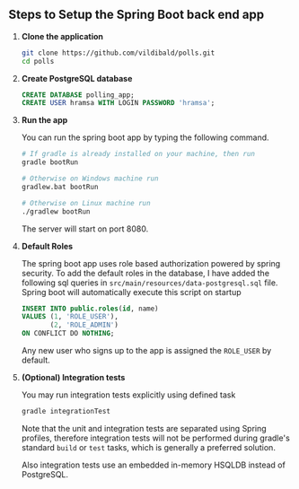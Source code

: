 
## Steps to Setup the Spring Boot back end app

1. **Clone the application**

	```bash
	git clone https://github.com/vildibald/polls.git
	cd polls
	```

2. **Create PostgreSQL database**

	```sql
	CREATE DATABASE polling_app;
	CREATE USER hramsa WITH LOGIN PASSWORD 'hramsa';
	```

4. **Run the app**

	You can run the spring boot app by typing the following command.

	```bash
	# If gradle is already installed on your machine, then run 
	gradle bootRun
	
	# Otherwise on Windows machine run
	gradlew.bat bootRun
	
	# Otherwise on Linux machine run
	./gradlew bootRun
	```
	The server will start on port 8080.

5. **Default Roles**
	
	The spring boot app uses role based authorization powered by spring security. To add the 
	default roles in the database, I have added the following sql queries in 
	`src/main/resources/data-postgresql.sql` file. Spring boot will automatically execute this 
	script on startup

	```sql
	INSERT INTO public.roles(id, name)
    VALUES (1, 'ROLE_USER'),
           (2, 'ROLE_ADMIN')
    ON CONFLICT DO NOTHING;
	```

	Any new user who signs up to the app is assigned the `ROLE_USER` by default.
	
6. **(Optional) Integration tests**

    You may run integration tests explicitly using defined task
    
    ```bash
    gradle integrationTest
    ```

    Note that the unit and integration tests are separated using Spring profiles, therefore
    integration tests will not be performed during gradle's standard `build` or `test` tasks, 
    which is generally a preferred solution.
    
    Also integration tests use an embedded in-memory HSQLDB instead of PostgreSQL.  
   
